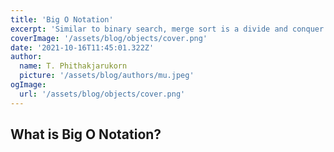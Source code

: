 ```yaml
---
title: 'Big O Notation'
excerpt: 'Similar to binary search, merge sort is a divide and conquer algorithm. The goal is to break down a complicated problem into sub-problems and recursively continue to divide them until we have plenty of simple problems that we can easily solve.'
coverImage: '/assets/blog/objects/cover.png'
date: '2021-10-16T11:45:01.322Z'
author:
  name: T. Phithakjarukorn
  picture: '/assets/blog/authors/mu.jpeg'
ogImage:
  url: '/assets/blog/objects/cover.png'
---
```


## What is Big O Notation?
